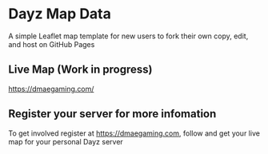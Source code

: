 # Dayz Map Data
A simple Leaflet map template for new users to fork their own copy, edit, and host on GitHub Pages

## Live Map (Work in progress)
https://dmaegaming.com/

## Register your server for more infomation
To get involved register at https://dmaegaming.com, follow and get your live map for your personal Dayz server

